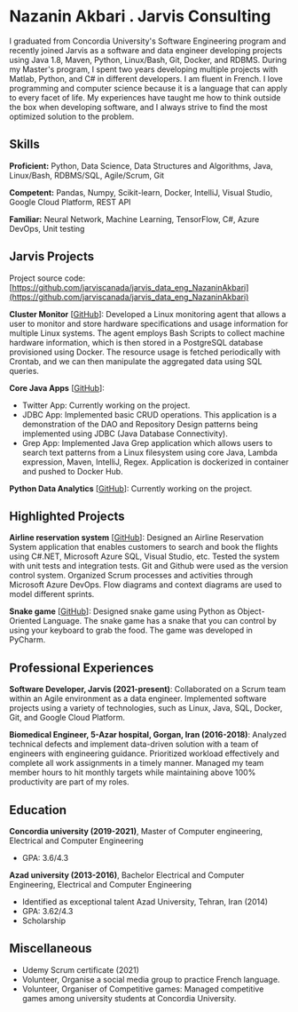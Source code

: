 # Nazanin Akbari . Jarvis Consulting

I graduated from Concordia University's Software Engineering program and recently joined Jarvis as a software and data engineer developing projects using Java 1.8, Maven, Python, Linux/Bash, Git, Docker, and RDBMS. During my Master's program, I spent two years developing multiple projects with Matlab, Python, and C# in different developers. I am fluent in French. I love programming and computer science because it is a language that can apply to every facet of life. My experiences have taught me how to think outside the box when developing software, and I always strive to find the most optimized solution to the problem.

## Skills

**Proficient:** Python, Data Science, Data Structures and Algorithms, Java, Linux/Bash, RDBMS/SQL, Agile/Scrum, Git

**Competent:** Pandas, Numpy, Scikit-learn, Docker, IntelliJ, Visual Studio, Google Cloud Platform, REST API

**Familiar:** Neural Network, Machine Learning, TensorFlow, C#, Azure DevOps, Unit testing

## Jarvis Projects

Project source code: [https://github.com/jarviscanada/jarvis_data_eng_NazaninAkbari](https://github.com/jarviscanada/jarvis_data_eng_NazaninAkbari)


**Cluster Monitor** [[GitHub](https://github.com/jarviscanada/jarvis_data_eng_NazaninAkbari/tree/masterhttps://github.com/jarviscanada/jarvis_data_eng_NazaninAkbari/tree/feature/creating-DDL/linux_sql)]: Developed a Linux monitoring agent that allows a user to monitor and store hardware specifications and usage information for multiple Linux systems. The agent employs Bash Scripts to collect machine hardware information, which is then stored in a PostgreSQL database provisioned using Docker. The resource usage is fetched periodically with Crontab, and we can then manipulate the aggregated data using SQL queries.

**Core Java Apps** [[GitHub](https://github.com/jarviscanada/jarvis_data_eng_NazaninAkbari/tree/masterhttps://github.com/jarviscanada/jarvis_data_eng_NazaninAkbari/tree/feature/java-apps/core_java)]:
      
  -  Twitter App: Currently working on the project.
  -  JDBC App: Implemented basic CRUD operations. This application is a demonstration of the DAO and Repository Design patterns being implemented using JDBC (Java Database Connectivity).
  - Grep App: Implemented Java Grep application which allows users to search text patterns from a Linux filesystem using core Java, Lambda expression, Maven, IntelliJ, Regex. Application is dockerized in container and pushed to Docker Hub.

**Python Data Analytics** [[GitHub](https://github.com/jarviscanada/jarvis_data_eng_NazaninAkbari/tree/master/python_data_anlytics)]: Currently working on the project.


## Highlighted Projects
**Airline reservation system** [[GitHub](https://github.com/Na-zi/Projects/tree/main/airline-reservation)]: Designed an Airline Reservation System application that enables customers to search and book the flights using C#.NET, Microsoft Azure SQL, Visual Studio, etc. Tested the system with unit tests and integration tests. Git and Github were used as the version control system. Organized Scrum processes and activities through Microsoft Azure DevOps. Flow diagrams and context diagrams are used to model different sprints.

**Snake game** [[GitHub](https://github.com/Na-zi/Projects/tree/main/snake_game)]: Designed snake game using Python as Object-Oriented Language. The snake game has a snake that you can control by using your keyboard to grab the food. The game was developed in PyCharm.


## Professional Experiences

**Software Developer, Jarvis (2021-present)**: Collaborated on a Scrum team within an Agile environment as a data engineer. Implemented software projects using a variety of technologies, such as Linux, Java, SQL, Docker, Git, and Google Cloud Platform.

**Biomedical Engineer, 5-Azar hospital, Gorgan, Iran (2016-2018)**: Analyzed technical defects and implement data-driven solution with a team of engineers with engineering guidance. Prioritized workload effectively and complete all work assignments in a timely manner. Managed my team member hours to hit monthly targets while maintaining above 100% productivity are part of my roles.


## Education
**Concordia university (2019-2021)**, Master of Computer engineering, Electrical and Computer Engineering
- GPA: 3.6/4.3

**Azad university (2013-2016)**, Bachelor Electrical and Computer Engineering, Electrical and Computer Engineering
- Identified as exceptional talent Azad University, Tehran, Iran (2014)
- GPA: 3.62/4.3
- Scholarship


## Miscellaneous
- Udemy Scrum certificate (2021)
- Volunteer, Organise a social media group to practice French language.
- Volunteer, Organiser of Competitive games: Managed competitive games among university students at Concordia University.